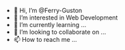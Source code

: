 - 👋 Hi, I’m @Ferry-Guston
- 👀 I’m interested in Web Development
- 🌱 I’m currently learning ...
- 💞️ I’m looking to collaborate on ...
- 📫 How to reach me ...

<!---
Ferry-Guston/Ferry-Guston is a ✨ special ✨ repository because its `README.md` (this file) appears on your GitHub profile.
You can click the Preview link to take a look at your changes.
--->
